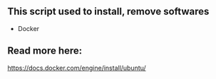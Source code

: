 ## This script used to install, remove softwares
* Docker


## Read more here:
https://docs.docker.com/engine/install/ubuntu/